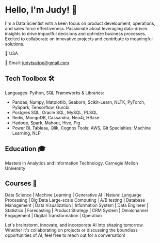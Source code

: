 # Hello, I'm Judy! 👋

I'm a Data Scientist with a keen focus on product development, operations, and sales force effectiveness.
Passionate about leveraging data-driven insights to drive impactful decisions and optimize business processes.
Excited to collaborate on innovative projects and contribute to meaningful solutions.

📍 USA

📧 Email: judytsaitpe@gmail.com

## Tech Toolbox 🛠️
Languages: Python, SQL
Frameworks & Libraries:
- Pandas, Numpy, Matplotlib, Seaborn, Scikit-Learn, NLTK, PyTorch, PySpark, Tensorflow, Gurobi
- Postgres SQL, Oracle SQL, MySQL, PLSQL
- Redis, MongoDB, Cassandra, Neo4j, HBase
- Hadoop, Spark, Mahout, Hive, Pig
- Power BI, Tableau, Qlik, Cognos
Tools: AWS, Git
Specialties: Machine Learning, NLP

## Education 🎓 
Masters in Analytics and Information Technology, Carnegie Mellon University

## Courses 📜
Data Science | Machine Learning | Generative AI | Natural Language Processing | Big Data Large-scale Computing |
A/B testing | Database Management | Data Visualization | Information System | Data Engineer | Statistics | Forecasting | 
Product Strategy | CRM System | Omnichannel Engagement | Digital Transformation | Operation 

Let's brainstorm, innovate, and incorporate AI into shaping tomorrow.
Whether it's collaborating on projects or discussing the boundless opportunities of AI, feel free to reach out for a conversation!

